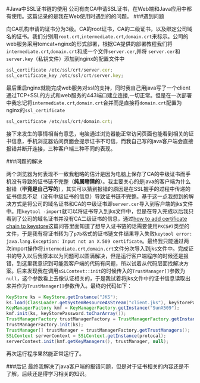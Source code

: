 #Java中SSL证书链的使用
公司有向CA申请SSL证书，在Web端和Java应用中都有使用。这篇记录的是我在Web使用时遇到的的问题。
###遇到问题

 向CA机构申请的证书分为3级。CA的root证书，CA的二级证书，以及绑定公司域名的证书。我们分别用`root.crt`,`intermediate.crt`,`domain.crt`来标示。公司的web服务采用tomcat+nginx的形式部署，根据CA提供的部署教程我们将`intermediate.crt`,`domain.crt`和成一个文件`server.cer`,并将
`server.cer`和`server.key`（私钥文件）添加到nginx的配置文件中

``` JavaScript
ssl_certificate /etc/ssl/crt/server.cer;
ssl_certificate_key /etc/ssl/crt/server.key;
```
最后重启nginx就能完成web服务对ssl的支持，同时我自己用java写了一个client通过TCP+SSL的方式和web服务的443端口建立连接,一切正常。但是在一次部署中我忘记将`intermediate.crt`,`domain.crt`合并而是直接将`domain.crt`配置为nginx的`ssl_certificate`

``` JavaScript
ssl_certificate /etc/ssl/crt/domain.crt;
```

接下来发生的事情相当有意思，电脑通过浏览器能正常访问页面也能看到相关的证书信息，手机浏览器访问页面会提示证书不可信，而我自己写的java客户端会直接报错并断开连接，三种客户端三种不同的表现。

###问题的解决

两个浏览器为何表现不一致我粗略的估计是因为电脑上保存了CA的中级证书而手机没有导致的证书链不完整（**纯属瞎猜的**）。我主要关心的是java的客户端为什么报错（**毕竟是自己写的**），其实可以猜到报错的原因是在SSL握手的过程中传递的证书信息不足（没有中级证书的信息）导致证书链不完整。基于这一点我想到的解决方式是将公司的域名证书和CA的中级证书即`server.cer`导入到客户端的jks文件中。用`keytool -import`就可以将证书导入到jks文件中，但是在导入完成以后我只看到了公司的域名证书并没有CA二级证书的信息，通过[how to add certificate chain to keystore](https://stackoverflow.com/questions/16062072/how-to-add-certificate-chain-to-keystore)这篇问答里面知道了想导入证书链的话需要使用`PKCS#7`类型的文件，于是我有将证书转为了`p7b`格式的证书链文件结果导入失败`keytool error: java.lang.Exception: Input not an X.509 certificate`。最终我只能通过两次import操作将`intermediate.crt`,`domain.crt`文件分次导入到jks文件中。完成证书的导入以后我原本以为问题可以圆满解决，但是运行客户端程序的时候还是报错，到这里我意识到可能我客户端的代码有问题，所以试着从代码层面找解决方案。后来发现我在调用`sSLContext::init`的时候传入的`TrustManager[]`参数为`null`，这个参数看上去像认证相关的，于是我试着将jks文件中的证书信息读取出来并作为`TrustManager[]`参数传入。最终的代码如下：

```java
KeyStore ks = KeyStore.getInstance("JKS");
ks.load(ClassLoader.getSystemResourceAsStream("client.jks"), keyStorePassword.toCharArray());
KeyManagerFactory kmf = KeyManagerFactory.getInstance("SunX509");
kmf.init(ks, keyStorePassword.toCharArray());
TrustManagerFactory trustManagerFactory = TrustManagerFactory.getInstance(TrustManagerFactory.getDefaultAlgorithm());
trustManagerFactory.init(ks);
TrustManager[] trustManager = trustManagerFactory.getTrustManagers();
SSLContext serverContext = SSLContext.getInstance(protocal);
serverContext.init(kmf.getKeyManagers(), trustManager, null);
```

再次运行程序果然能正常运行了。

###后记
最终我解决了java客户端的报错问题，但是对于证书相关的内容还是不了解，后续还是得学习相关的知识。